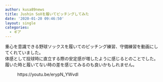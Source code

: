 ```yaml
---
author: kusa89news
title: Jushin SoXを履いてピッチングしてみた
date: '2020-01-20 09:46:50'
layout: single
categories:
  - ギア
---
```


重心を意識できる野球ソックスを履いてのピッチング練習、守備練習を動画にしてくれていました。  
体感として投球時に直立する際の安定感が増したように感じるとのことでした。  
履いた時と履いてない時の差を感じてみるのも良いかもしれません。

<figure class="wp-block-embed-youtube wp-block-embed is-type-video is-provider-youtube wp-embed-aspect-16-9 wp-has-aspect-ratio">

<div class="wp-block-embed__wrapper">https://youtu.be/erypN_YWvdI</div>

</figure>